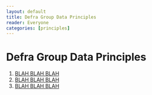 ```yaml
---
layout: default
title: Defra Group Data Principles
reader: Everyone
categories: [principles]
---
```


# Defra Group Data Principles
1. [BLAH BLAH BLAH]([DDM/principles/principle1)
2. [BLAH BLAH BLAH](DDM/principles/principle2)
3. [BLAH BLAH BLAH](DDM/principles/principle3)
